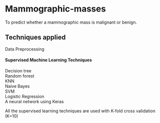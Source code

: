 # Mammographic-masses
To predict whether a mammographic mass is malignant or benign.

## Techniques applied
Data Preprocessing
#### Supervised Machine Learning Techniques
Decision tree <br/>
Random forest <br/>
KNN <br/>
Naive Bayes <br/>
SVM <br/>
Logistic Regression <br/>
A neural network using Keras <br/>

All the supervised learning techniques are used with K-fold cross validation (K=10)

